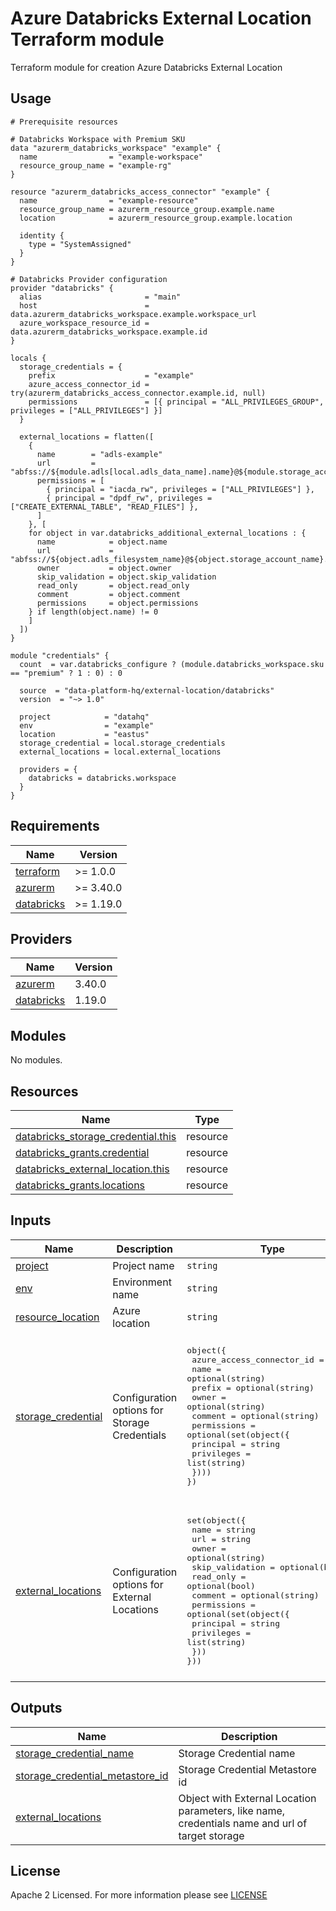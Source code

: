 # Azure Databricks External Location Terraform module
Terraform module for creation Azure Databricks External Location

## Usage
```hcl
# Prerequisite resources

# Databricks Workspace with Premium SKU
data "azurerm_databricks_workspace" "example" {
  name                = "example-workspace"
  resource_group_name = "example-rg"
}

resource "azurerm_databricks_access_connector" "example" {
  name                = "example-resource"
  resource_group_name = azurerm_resource_group.example.name
  location            = azurerm_resource_group.example.location

  identity {
    type = "SystemAssigned"
  }
}

# Databricks Provider configuration
provider "databricks" {
  alias                       = "main"
  host                        = data.azurerm_databricks_workspace.example.workspace_url
  azure_workspace_resource_id = data.azurerm_databricks_workspace.example.id
}

locals {
  storage_credentials = {
    prefix                    = "example"
    azure_access_connector_id = try(azurerm_databricks_access_connector.example.id, null)
    permissions               = [{ principal = "ALL_PRIVILEGES_GROUP", privileges = ["ALL_PRIVILEGES"] }]
  }
  
  external_locations = flatten([
    {
      name        = "adls-example"
      url         = "abfss://${module.adls[local.adls_data_name].name}@${module.storage_account.name}.dfs.core.windows.net"
      permissions = [
        { principal = "iacda_rw", privileges = ["ALL_PRIVILEGES"] },
        { principal = "dpdf_rw", privileges = ["CREATE_EXTERNAL_TABLE", "READ_FILES"] },
      ]
    }, [
    for object in var.databricks_additional_external_locations : {
      name            = object.name
      url             = "abfss://${object.adls_filesystem_name}@${object.storage_account_name}.dfs.core.windows.net"
      owner           = object.owner
      skip_validation = object.skip_validation
      read_only       = object.read_only
      comment         = object.comment
      permissions     = object.permissions
    } if length(object.name) != 0
    ]
  ])
}

module "credentials" {
  count  = var.databricks_configure ? (module.databricks_workspace.sku == "premium" ? 1 : 0) : 0

  source  = "data-platform-hq/external-location/databricks"
  version  = "~> 1.0"

  project            = "datahq"
  env                = "example"
  location           = "eastus"
  storage_credential = local.storage_credentials
  external_locations = local.external_locations

  providers = {
    databricks = databricks.workspace
  }
}

```

<!-- BEGIN_TF_DOCS -->
## Requirements

| Name                                                                         | Version   |
| ---------------------------------------------------------------------------- | --------- |
| <a name="requirement_terraform"></a> [terraform](#requirement\_terraform)    | >= 1.0.0  |
| <a name="requirement_azurerm"></a> [azurerm](#requirement\_azurerm)          | >= 3.40.0 |
| <a name="requirement_databricks"></a> [databricks](#requirement\_databricks) | >= 1.19.0 |

## Providers

| Name                                                                   | Version |
| ---------------------------------------------------------------------- | ------- |
| <a name="provider_azurerm"></a> [azurerm](#provider\_azurerm)          | 3.40.0  |
| <a name="provider_databricks"></a> [databricks](#provider\_databricks) | 1.19.0  |

## Modules

No modules.

## Resources

| Name                                                                                                                                         | Type     |
|----------------------------------------------------------------------------------------------------------------------------------------------| -------- |
| [databricks_storage_credential.this](https://registry.terraform.io/providers/databricks/databricks/latest/docs/resources/storage_credential) | resource |
| [databricks_grants.credential](https://registry.terraform.io/providers/databricks/databricks/latest/docs/resources/grants)                   | resource |
| [databricks_external_location.this](https://registry.terraform.io/providers/databricks/databricks/latest/docs/resources/external_location)   | resource |
| [databricks_grants.locations](https://registry.terraform.io/providers/databricks/databricks/latest/docs/resources/grants)                    | resource |

## Inputs

| Name | Description | Type | Default                                                                                                                                               | Required |
|------|-------------|------|-------------------------------------------------------------------------------------------------------------------------------------------------------|:--------:|
| <a name="input_project"></a> [project](#input\_project)| Project name | `string` | n/a | yes |
| <a name="input_env"></a> [env](#input\_env)| Environment name | `string` | n/a | yes |
| <a name="input_location"></a> [resource\_location](#input\_location)| Azure location | `string` | n/a | yes |
| <a name="input_storage_credential"></a> [storage\_credential](#input\_storage\_credential)| Configuration options for Storage Credentials | <pre>object({<br>  azure_access_connector_id = string<br>  name                      = optional(string)<br>  prefix                    = optional(string)<br>  owner                     = optional(string)<br>  comment                   = optional(string)<br>  permissions = optional(set(object({<br>    principal  = string<br>    privileges = list(string)<br>  })))<br>})</pre>  | <pre>object({<br>  azure_access_connector_id = string<br>  name                      = optional(string, "")<br>  prefix                    = optional(string, "")<br>  owner                     = optional(string)<br>  comment                   = optional(string, "Managed identity credential provisioned by Terraform")<br>  permissions = optional(set(object({<br>    principal  = string<br>    privileges = list(string)<br>  })), [])<br>})</pre>  | no |
| <a name="input_external_locations"></a> [external\_locations](#input\_external\_locations)| Configuration options for External Locations | <pre>set(object({<br>  name            = string<br>  url             = string<br>  owner           = optional(string)<br>  skip_validation = optional(bool)<br>  read_only       = optional(bool)<br>  comment         = optional(string)<br>  permissions = optional(set(object({<br>    principal  = string<br>    privileges = list(string)<br>  }))<br>}))</pre> | <pre>set(object({<br>  name            = string<br>  url             = string<br>  owner           = optional(string)<br>  skip_validation = optional(bool, true)<br>  read_only       = optional(bool, false)<br>  comment         = optional(string, "External location provisioned by Terraform")<br>  permissions = optional(set(object({<br>    principal  = string<br>    privileges = list(string)<br>  })), [])<br>}))</pre> | yes |

## Outputs

| Name                                                                                                                          | Description                                          |
| ----------------------------------------------------------------------------------------------------------------------------- | ---------------------------------------------------- |
| <a name="output_storage_credential_name"></a> [storage\_credential\_name](#output\_storage\_credential\_name)                 | Storage Credential name                              |
| <a name="output_storage_credential_metastore_id"></a> [storage\_credential\_metastore\_id](#output\_storage\_credential\_metastore\_id) | Storage Credential Metastore id            |
| <a name="output_external_locations"></a> [external\_locations](#output\_external\_locations)                 | Object with External Location parameters, like name, credentials name and url of target storage |
<!-- END_TF_DOCS -->

## License

Apache 2 Licensed. For more information please see [LICENSE](https://github.com/data-platform-hq/terraform-databricks-external-location/blob/main/LICENSE)
